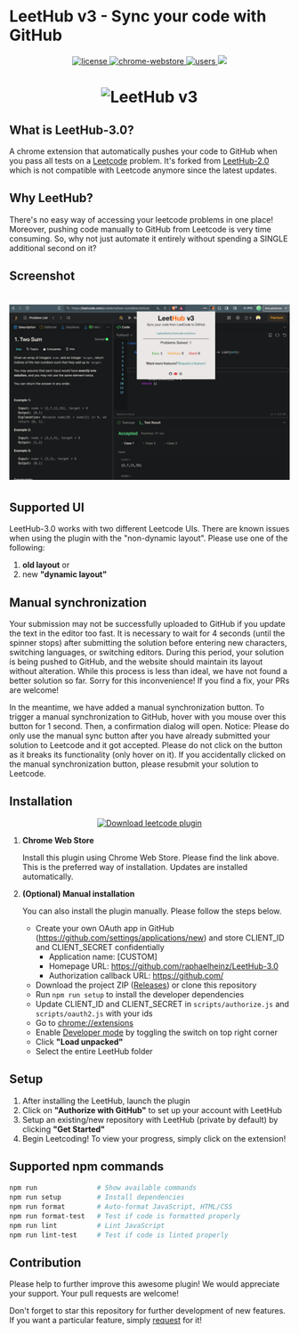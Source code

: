 
# LeetHub v3 - Sync your code with GitHub

<p align="center">
  <a href="https://github.com/raphaelheinz/LeetHub-3.0/blob/main/LICENSE">
    <img src="https://img.shields.io/badge/license-MIT-blue.svg" alt="license"/>
  </a>
  <a href="https://chromewebstore.google.com/u/1/detail/leethub-v3/kdkgpjpenaeoodajljkflmlnkoihkmda">
    <img src="https://img.shields.io/chrome-web-store/v/kdkgpjpenaeoodajljkflmlnkoihkmda.svg" alt="chrome-webstore"/>
  </a>
  <a href="https://chromewebstore.google.com/u/1/detail/leethub-v3/kdkgpjpenaeoodajljkflmlnkoihkmda">
    <img src="https://img.shields.io/chrome-web-store/d/kdkgpjpenaeoodajljkflmlnkoihkmda.svg" alt="users">
  </a>
  <a href="https://github.com/raphaelheinz/LeetHub-3.0/graphs/contributors" alt="Contributors">
    <img src="https://img.shields.io/github/contributors/raphaelheinz/LeetHub-3.0" />
  </a>
</p>
<h1 align="center">
    <img src="assets/octocode.png" alt="LeetHub v3" width="400">
</h1>


## What is LeetHub-3.0?

A chrome extension that automatically pushes your code to GitHub when you pass all tests on a <a href="http://leetcode.com/">Leetcode</a> problem. It's forked from <a href="https://github.com/arunbhardwaj/LeetHub-2.0">LeetHub-2.0</a> which is not compatible with Leetcode anymore since the latest updates.


## Why LeetHub?

There's no easy way of accessing your leetcode problems in one place! Moreover, pushing code manually to GitHub from Leetcode is very time consuming. So, why not just automate it entirely without spending a SINGLE additional second on it?

## Screenshot

<h1 align="center">
    <img src="assets/extension/4.png" alt="leetcode view" width="800">
</h1>

## Supported UI

LeetHub-3.0 works with two different Leetcode UIs. There are known issues when using the plugin with the "non-dynamic layout". Please use one of the following:

1. **old layout** or
2. new **"dynamic layout"**


## Manual synchronization

Your submission may not be successfully uploaded to GitHub if you update the text in the editor too fast. It is necessary to wait for 4 seconds (until the spinner stops) after submitting the solution before entering new characters, switching languages, or switching editors. During this period, your solution is being pushed to GitHub, and the website should maintain its layout without alteration. While this process is less than ideal, we have not found a better solution so far. Sorry for this inconvenience! If you find a fix, your PRs are welcome!

In the meantime, we have added a manual synchronization button. To trigger a manual synchronization to GitHub, hover with you mouse over this button for 1 second. Then, a confirmation dialog will open. Notice: Please do only use the manual sync button after you have already submitted your solution to Leetcode and it got accepted. Please do not click on the button as it breaks its functionality (only hover on it). If you accidentally clicked on the manual synchronization button, please resubmit your solution to Leetcode.



## Installation

<div align="center">
    <a href="https://chromewebstore.google.com/u/1/detail/leethub-v3/kdkgpjpenaeoodajljkflmlnkoihkmda" rel="Download leetcode plugin">
        <img src="https://embedsignage.com/wp-content/uploads/2016/04/embed-signage-chromeos-web-store-button.png" alt="Download leetcode plugin" width="300" />
    </a>
</div>

1. **Chrome Web Store**

    Install this plugin using Chrome Web Store. Please find the link above. This is the preferred way of installation. Updates are installed automatically.


2. **(Optional) Manual installation**

    You can also install the plugin manually. Please follow the steps below.

    * Create your own OAuth app in GitHub (https://github.com/settings/applications/new) and store CLIENT_ID and CLIENT_SECRET confidentially
        * Application name: [CUSTOM]
        * Homepage URL: https://github.com/raphaelheinz/LeetHub-3.0
        * Authorization callback URL: https://github.com/
    * Download the project ZIP (<a href="https://github.com/raphaelheinz/LeetHub-3.0/releases">Releases</a>) or clone this repository
    * Run ```npm run setup``` to install the developer dependencies
    * Update CLIENT_ID and CLIENT_SECRET in ```scripts/authorize.js``` and ```scripts/oauth2.js``` with your ids
    * Go to <a href="chrome://extensions">chrome://extensions</a>
    * Enable <a href="https://www.mstoic.com/enable-developer-mode-in-chrome/">Developer mode</a> by toggling the switch on top right corner
    * Click **"Load unpacked"**
    * Select the entire LeetHub folder


## Setup

1. After installing the LeetHub, launch the plugin
2. Click on **"Authorize with GitHub"** to set up your account with LeetHub
3. Setup an existing/new repository with LeetHub (private by default) by clicking **"Get Started"**
4. Begin Leetcoding! To view your progress, simply click on the extension!


## Supported npm commands

```bash
npm run               # Show available commands
npm run setup         # Install dependencies
npm run format        # Auto-format JavaScript, HTML/CSS
npm run format-test   # Test if code is formatted properly
npm run lint          # Lint JavaScript
npm run lint-test     # Test if code is linted properly
```

## Contribution

Please help to further improve this awesome plugin! We would appreciate your support. Your pull requests are welcome!

Don't forget to star this repository for further development of new features. If you want a particular feature, simply [request](https://github.com/raphaelheinz/LeetHub-3.0/labels/feature) for it!

